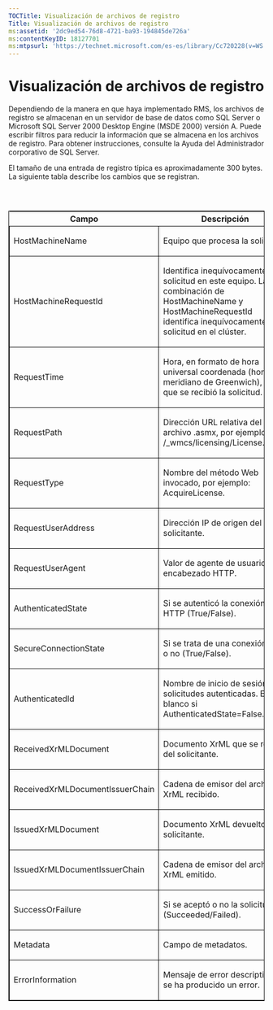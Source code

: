 ```yaml
---
TOCTitle: Visualización de archivos de registro
Title: Visualización de archivos de registro
ms:assetid: '2dc9ed54-76d8-4721-ba93-194845de726a'
ms:contentKeyID: 18127701
ms:mtpsurl: 'https://technet.microsoft.com/es-es/library/Cc720228(v=WS.10)'
---
```


Visualización de archivos de registro
=====================================

Dependiendo de la manera en que haya implementado RMS, los archivos de registro se almacenan en un servidor de base de datos como SQL Server o Microsoft SQL Server 2000 Desktop Engine (MSDE 2000) versión A. Puede escribir filtros para reducir la información que se almacena en los archivos de registro. Para obtener instrucciones, consulte la Ayuda del Administrador corporativo de SQL Server.

El tamaño de una entrada de registro típica es aproximadamente 300 bytes. La siguiente tabla describe los cambios que se registran.

###  

<p> </p>
<table style="border:1px solid black;">
<colgroup>
<col width="50%" />
<col width="50%" />
</colgroup>
<thead>
<tr class="header">
<th>Campo</th>
<th>Descripción</th>
</tr>
</thead>
<tbody>
<tr class="odd">
<td style="border:1px solid black;"><p>HostMachineName</p></td>
<td style="border:1px solid black;"><p>Equipo que procesa la solicitud.</p></td>
</tr>  
<tr class="even">
<td style="border:1px solid black;"><p>HostMachineRequestId</p></td>
<td style="border:1px solid black;"><p>Identifica inequívocamente esta solicitud en este equipo. La combinación de HostMachineName y HostMachineRequestId identifica inequívocamente la solicitud en el clúster.</p></td>
</tr>  
<tr class="odd">
<td style="border:1px solid black;"><p>RequestTime</p></td>
<td style="border:1px solid black;"><p>Hora, en formato de hora universal coordenada (hora del meridiano de Greenwich), a la que se recibió la solicitud.</p></td>
</tr>  
<tr class="even">
<td style="border:1px solid black;"><p>RequestPath</p></td>
<td style="border:1px solid black;"><p>Dirección URL relativa del archivo .asmx, por ejemplo: /_wmcs/licensing/License.asmx.</p></td>
</tr>  
<tr class="odd">
<td style="border:1px solid black;"><p>RequestType</p></td>
<td style="border:1px solid black;"><p>Nombre del método Web invocado, por ejemplo: AcquireLicense.</p></td>
</tr>  
<tr class="even">
<td style="border:1px solid black;"><p>RequestUserAddress</p></td>
<td style="border:1px solid black;"><p>Dirección IP de origen del solicitante.</p></td>
</tr>  
<tr class="odd">
<td style="border:1px solid black;"><p>RequestUserAgent</p></td>
<td style="border:1px solid black;"><p>Valor de agente de usuario del encabezado HTTP.</p></td>
</tr>  
<tr class="even">
<td style="border:1px solid black;"><p>AuthenticatedState</p></td>
<td style="border:1px solid black;"><p>Si se autenticó la conexión HTTP (True/False).</p></td>
</tr>  
<tr class="odd">
<td style="border:1px solid black;"><p>SecureConnectionState</p></td>
<td style="border:1px solid black;"><p>Si se trata de una conexión SSL o no (True/False).</p></td>
</tr>  
<tr class="even">
<td style="border:1px solid black;"><p>AuthenticatedId</p></td>
<td style="border:1px solid black;"><p>Nombre de inicio de sesión para solicitudes autenticadas. En blanco si AuthenticatedState=False.</p></td>
</tr>  
<tr class="odd">
<td style="border:1px solid black;"><p>ReceivedXrMLDocument</p></td>
<td style="border:1px solid black;"><p>Documento XrML que se recibe del solicitante.</p></td>
</tr>  
<tr class="even">
<td style="border:1px solid black;"><p>ReceivedXrMLDocumentIssuerChain</p></td>
<td style="border:1px solid black;"><p>Cadena de emisor del archivo XrML recibido.</p></td>
</tr>  
<tr class="odd">
<td style="border:1px solid black;"><p>IssuedXrMLDocument</p></td>
<td style="border:1px solid black;"><p>Documento XrML devuelto al solicitante.</p></td>
</tr>  
<tr class="even">
<td style="border:1px solid black;"><p>IssuedXrMLDocumentIssuerChain</p></td>
<td style="border:1px solid black;"><p>Cadena de emisor del archivo XrML emitido.</p></td>
</tr>  
<tr class="odd">
<td style="border:1px solid black;"><p>SuccessOrFailure</p></td>
<td style="border:1px solid black;"><p>Si se aceptó o no la solicitud (Succeeded/Failed).</p></td>
</tr>  
<tr class="even">
<td style="border:1px solid black;"><p>Metadata</p></td>
<td style="border:1px solid black;"><p>Campo de metadatos.</p></td>
</tr>  
<tr class="odd">
<td style="border:1px solid black;"><p>ErrorInformation</p></td>
<td style="border:1px solid black;"><p>Mensaje de error descriptivo, si se ha producido un error.</p></td>
</tr>  
</tbody>  
</table>
